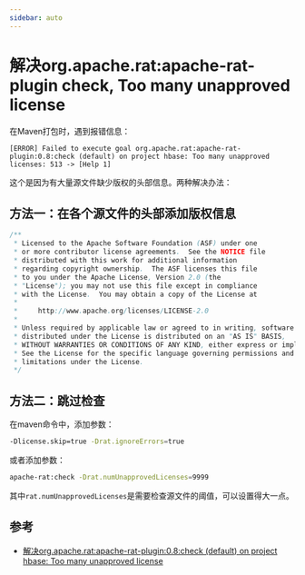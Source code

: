 ```yaml
---
sidebar: auto
---
```

# 解决org.apache.rat:apache-rat-plugin check, Too many unapproved license

在Maven打包时，遇到报错信息：

````
[ERROR] Failed to execute goal org.apache.rat:apache-rat-plugin:0.8:check (default) on project hbase: Too many unapproved licenses: 513 -> [Help 1]
````
这个是因为有大量源文件缺少版权的头部信息。两种解决办法：

## 方法一：在各个源文件的头部添加版权信息
````java
/**
 * Licensed to the Apache Software Foundation (ASF) under one
 * or more contributor license agreements.  See the NOTICE file
 * distributed with this work for additional information
 * regarding copyright ownership.  The ASF licenses this file
 * to you under the Apache License, Version 2.0 (the
 * "License"); you may not use this file except in compliance
 * with the License.  You may obtain a copy of the License at
 *
 *     http://www.apache.org/licenses/LICENSE-2.0
 *
 * Unless required by applicable law or agreed to in writing, software
 * distributed under the License is distributed on an "AS IS" BASIS,
 * WITHOUT WARRANTIES OR CONDITIONS OF ANY KIND, either express or implied.
 * See the License for the specific language governing permissions and
 * limitations under the License.
 */
````

## 方法二：跳过检查
在maven命令中，添加参数：
````bash
-Dlicense.skip=true -Drat.ignoreErrors=true 
````
或者添加参数：
````bash
apache-rat:check -Drat.numUnapprovedLicenses=9999
````
其中`rat.numUnapprovedLicenses`是需要检查源文件的阈值，可以设置得大一点。

## 参考
- [解决org.apache.rat:apache-rat-plugin:0.8:check (default) on project hbase: Too many unapproved license](https://blog.csdn.net/plgy_Y/article/details/78098285)